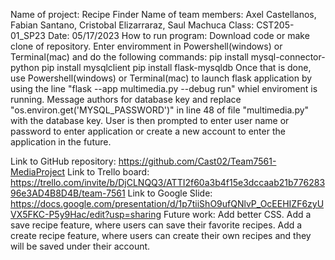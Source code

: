 Name of project: Recipe Finder
Name of team members: Axel Castellanos, Fabian Santano, Cristobal Elizarraraz, Saul Machuca
Class: CST205-01_SP23
Date: 05/17/2023
How to run program: 
  Download code or make clone of repository.
  Enter enviromment in Powershell(windows) or Terminal(mac) and do the following commands:
      pip install mysql-connector-python
      pip install mysqlclient
      pip install flask-mysqldb
  Once that is done, use Powershell(windows) or Terminal(mac) to launch flask application by using the line "flask --app multimedia.py --debug run" whiel enviroment is running.
  Message authors for database key and replace "os.environ.get('MYSQL_PASSWORD')" in line 48 of file "multimedia.py" with the database key.
  User is then prompted to enter user name or password to enter application or create a new account to enter the application in the future.
  
Link to GitHub repository: https://github.com/Cast02/Team7561-MediaProject
Link to Trello board: https://trello.com/invite/b/DjCLNQQ3/ATTI2f60a3b4f15e3dccaab21b77628396e3AD4B8D4B/team-7561
Link to Google Slide: https://docs.google.com/presentation/d/1p7tiiShO9ufQNlvP_OcEEHIZF6zyUVX5FKC-P5y9Hac/edit?usp=sharing
Future work:
   Add better CSS.
   Add a save recipe feature, where users can save their favorite recipes.
   Add a create recipe feature, where users can create their own recipes and they will be saved under their account.
